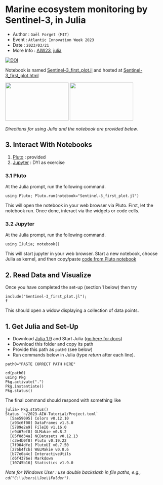 
# Marine ecosystem monitoring by Sentinel-3, in Julia

- Author : `Gaël Forget (MIT)`
- Event : `Atlantic Innovation Week 2023`
- Date : `2023/03/21`
- More Info : [AIW23](https://www.atlanticinnovationweek.org), [julia](https://julialang.org)

[![DOI](https://zenodo.org/badge/616272116.svg)](https://zenodo.org/badge/latestdoi/616272116)

Notebook is named [Sentinel-3\_first\_plot.jl](https://github.com/gaelforget/Atlantic_Innovation_Week_2023_Julia_Tutorial/blob/main/Sentinel-3_first_plot.jl) and hosted at [Sentinel-3\_first\_plot.html](https://gaelforget.github.io/Atlantic_Innovation_Week_2023_Julia_Tutorial/Sentinel-3_first_plot.html)

<img src="https://user-images.githubusercontent.com/20276764/226612244-8a0b955a-97e0-4e05-aa90-1857c721f6bd.png" width="200" height="120"> <img src="https://user-images.githubusercontent.com/20276764/226898266-3f953898-67e3-4a38-a98d-612a55988753.png" width="200" height="120">

_Directions for using Julia and the notebook are provided below._

## 3. Interact With Notebooks

1. [Pluto](https://plutojl-preview.netlify.app) : provided
2. [Jupyter](https://jupyter.org) : DYI as exercise

### 3.1 Pluto

At the Julia prompt, run the following command.

```
using Pluto; Pluto.run(notebook="Sentinel-3_first_plot.jl")
```

This will open the notebook in your web browser via Pluto. First, let the notebook run. Once done, interact via the widgets or code cells.

### 3.2 Jupyter

At the Julia prompt, run the following command.

```using IJulia; notebook()```

This will start jupyter in your web browser. Start a new notebook, choose Julia as kernel, and then copy/paste [code from Pluto notebook](https://github.com/gaelforget/Atlantic_Innovation_Week_2023_Julia_Tutorial/blob/main/Sentinel-3_first_plot.jl)

## 2. Read Data and Visualize

Once you have completed the set-up (section 1 below) then try

```
include("Sentinel-3_first_plot.jl");
f
```

This should open a widow displaying a collection of data points.

## 1. Get Julia and Set-Up

- Download [Julia 1.9](https://julialang.org/downloads/#upcoming_release) and Start Julia ([go here for docs](https://julialang.org))
- Download this folder and copy its path
- Provide this path as `path0` (see below)
- Run commands below in Julia (type _return_ after each line).

```
path0="PASTE CORRECT PATH HERE"

cd(path0)
using Pkg
Pkg.activate(".")
Pkg.instantiate()
Pkg.status()
```

The final command should respond with something like

```
julia> Pkg.status()
Status `~/2023-AIW-Tutorial/Project.toml`
  [5ae59095] Colors v0.12.10
  [a93c6f00] DataFrames v1.5.0
  [5789e2e9] FileIO v1.16.0
  [e9467ef8] GLMakie v0.8.2
  [85f8d34a] NCDatasets v0.12.13
  [c3e4b0f8] Pluto v0.19.22
  [7f904dfe] PlutoUI v0.7.50
  [276b4fcb] WGLMakie v0.8.6
  [b77e0a4c] InteractiveUtils
  [d6f4376e] Markdown
  [10745b16] Statistics v1.9.0
```

_Note for Windows User : use double backslash in file paths, e.g., `cd("C:\\Users\\Joe\\Folder")`._
